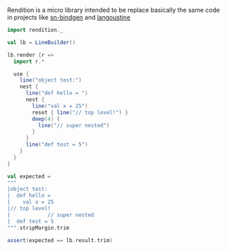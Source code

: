 Rendition is a micro library intended to be replace basically the same code in projects like [sn-bindgen](https://sn-bindgen.indoorvivants.com/) and [langoustine](https://github.com/neandertech/langoustine/)

```scala mdoc
import rendition._

val lb = LineBuilder()

lb.render {r => 
  import r.*

  use {
    line("object test:")
    nest {
      line("def hello = ")
      nest {
        line("val x = 25")
        reset { line("// top level!") }
        deep(4) {
          line("// super nested")
        }
      }
      line("def test = 5")
    }
  }
}

val expected = 
"""
|object test:
|  def hello = 
|    val x = 25
|// top level!
|            // super nested
|  def test = 5
""".stripMargin.trim

assert(expected == lb.result.trim)

```

